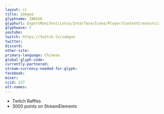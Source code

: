 ```yaml
---
layout: cc
title: Zakguo
glyphname: ZAKGUO
glyphurl: ExportManifest/Lotus/Interface/Icons/Player/ContentCreators/Zakguo.png
glyphwave: 7
youtube:
twitch: https://twitch.tv/zakguo
twitter:
discord:
other-site:
primary-language: Chinese
global-glyph-code:
currently-partnered:
stream-currency-needed-for-glyph:
facebook:
mixer:
ccid: 227
alt-names:
---
```

* Twitch Raffles
* 3000 points on StreamElements
